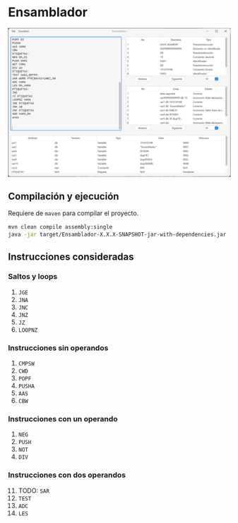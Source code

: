 # Ensamblador

![Ensamblador](Preview_01.png)

## Compilación y ejecución
Requiere de `maven` para compilar el proyecto.

```bash
mvn clean compile assembly:single
java -jar target/Ensamblador-X.X.X-SNAPSHOT-jar-with-dependencies.jar
```

## Instrucciones consideradas

### Saltos y loops
1. `JGE`
2. `JNA`
3. `JNC`
4. `JNZ`
5. `JZ`
6. `LOOPNZ`

### Instrucciones sin operandos
1. `CMPSW`
2. `CWD`
3. `POPF`
4. `PUSHA`
5. `AAS`
6. `CBW`

### Instrucciones con un operando
1. `NEG`
2. `PUSH`
3. `NOT`
10. `DIV`

### Instrucciones con dos operandos
11. TODO: `SAR`
12. `TEST`
13. `ADC`
14. `LES`


